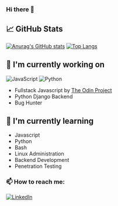 ### Hi there 👋

## 📈 GitHub Stats 
[![Anurag's GitHub stats](https://github-readme-stats.vercel.app/api?username=redshamn12&show_icons=true&theme=dark)](https://github.com/redshamn12/github-readme-stats)
[![Top Langs](https://github-readme-stats.vercel.app/api/top-langs/?username=redshamn12&layout=compact)](https://github.com/redshamn12/github-readme-stats)

## 🔭 I'm currently working on
![JavaScript](https://img.shields.io/badge/JavaScript-informational?style=flat&logo=JavaScript&color=D8CBCB)
![Python](https://img.shields.io/badge/Python-informational?style=flat&logo=Python&color=D8CBCB)
-  Fullstack Javascript by [The Odin Project](https://github.com/TheOdinProject)
-  Python Django Backend
-  Bug Hunter

## 🌱 I'm currently learning
- Javascript
- Python
- Bash
- Linux Administration
- Backend Development
- Penetration Testing


### 📫 How to reach me:
[![LinkedIn](https://img.shields.io/badge/linkedin-%230077B5.svg?style=for-the-badge&logo=linkedin&logoColor=white)](https://www.linkedin.com/in/prasnavirasatria)
